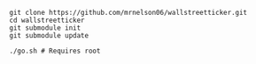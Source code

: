     git clone https://github.com/mrnelson06/wallstreetticker.git
    cd wallstreetticker
    git submodule init
    git submodule update

    ./go.sh # Requires root
